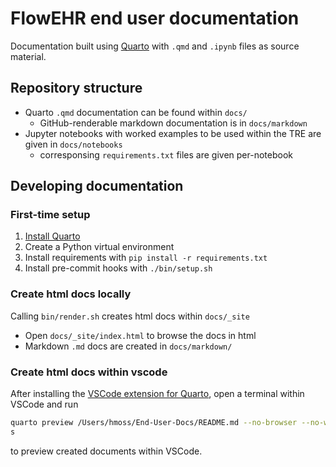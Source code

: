 # FlowEHR end user documentation
Documentation built using [Quarto](https://quarto.org/) with `.qmd` and `.ipynb` files as source material.

## Repository structure
- Quarto `.qmd` documentation can be found within `docs/`
    - GitHub-renderable markdown documentation is in `docs/markdown`
- Jupyter notebooks with worked examples to be used within the TRE are given in `docs/notebooks`
    - corresponsing `requirements.txt` files are given per-notebook

## Developing documentation

### First-time setup
1. [Install Quarto](https://quarto.org/docs/get-started/)
2. Create a Python virtual environment
3. Install requirements with `pip install -r requirements.txt`
4. Install pre-commit hooks with `./bin/setup.sh`

### Create html docs locally
Calling `bin/render.sh` creates html docs within `docs/_site`
- Open `docs/_site/index.html` to browse the docs in html
- Markdown `.md` docs are created in `docs/markdown/`

### Create html docs within vscode
After installing the [VSCode extension for Quarto](https://marketplace.visualstudio.com/items?itemName=quarto.quarto), open a terminal within VSCode and run
```bash
quarto preview /Users/hmoss/End-User-Docs/README.md --no-browser --no-watch-input
s
```
to preview created documents within VSCode.